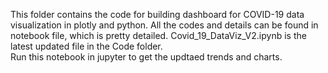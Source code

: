 This folder contains the code for building dashboard for COVID-19 data visualization in plotly and python.
All the codes and details can be found in notebook file, which is pretty detailed. Covid_19_DataViz_V2.ipynb is the latest updated file in the Code folder.  
Run this notebook in jupyter to get the updtaed trends and charts.
